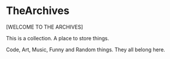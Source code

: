 # TheArchives
[WELCOME TO THE ARCHIVES]

This is a collection.
A place to store things.

Code, Art, Music, Funny and Random things.
They all belong here.
